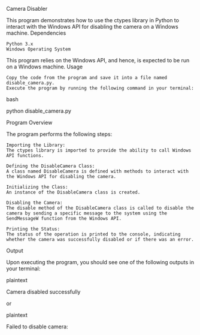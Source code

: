 Camera Disabler

This program demonstrates how to use the ctypes library in Python to interact with the Windows API for disabling the camera on a Windows machine.
Dependencies

    Python 3.x
    Windows Operating System

This program relies on the Windows API, and hence, is expected to be run on a Windows machine.
Usage

    Copy the code from the program and save it into a file named disable_camera.py.
    Execute the program by running the following command in your terminal:

bash

python disable_camera.py

Program Overview

The program performs the following steps:

    Importing the Library:
    The ctypes library is imported to provide the ability to call Windows API functions.

    Defining the DisableCamera Class:
    A class named DisableCamera is defined with methods to interact with the Windows API for disabling the camera.

    Initializing the Class:
    An instance of the DisableCamera class is created.

    Disabling the Camera:
    The disable method of the DisableCamera class is called to disable the camera by sending a specific message to the system using the SendMessageW function from the Windows API.

    Printing the Status:
    The status of the operation is printed to the console, indicating whether the camera was successfully disabled or if there was an error.

Output

Upon executing the program, you should see one of the following outputs in your terminal:

plaintext

Camera disabled successfully

or

plaintext

Failed to disable camera: <Error Description>
